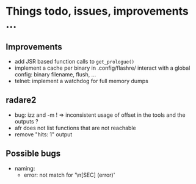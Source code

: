 # Things todo, issues, improvements ...

## Improvements

- add JSR based function calls to `get_prologue()`
- implement a cache per binary in .config/flashre/
  interact with a global config: binary filename, flush, ...
- telnet: implement a watchdog for full memory dumps

## radare2

- bug: izz and -m !
  => inconsistent usage of offset in the tools and the outputs ?
- afr does not list functions that are not reachable
- remove "hits: 1" output

## Possible bugs

- naming:
   - error: not match for '\n[SEC] (error)'
